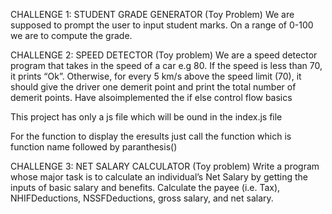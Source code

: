 CHALLENGE 1: STUDENT GRADE GENERATOR (Toy Problem)
We are supposed to prompt the user to input student marks. On a range of 0-100 we are to compute the grade.

CHALLENGE 2: SPEED DETECTOR (Toy problem)
We are a speed detector program that takes in the speed of a car e.g 80. If the speed is less than 70, it prints “Ok”. Otherwise, for every 5 km/s above the speed limit (70), it should give the driver one demerit point and print the total number of demerit points. Have alsoimplemented the if else control flow basics

This project has only a js file which will be ound in the index.js file

For the function to display the eresults just call the function which is function name followed by paranthesis()

CHALLENGE 3: NET SALARY CALCULATOR (Toy problem)
Write a program whose major task is to calculate an individual’s Net Salary by getting the inputs of basic salary and benefits. Calculate the payee (i.e. Tax), NHIFDeductions, NSSFDeductions, gross salary, and net salary. 